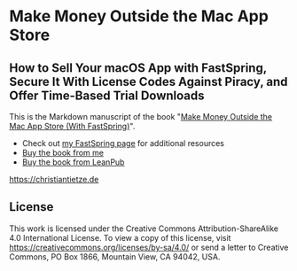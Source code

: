 # Make Money Outside the Mac App Store
## How to Sell Your macOS App with FastSpring, Secure It With License Codes Against Piracy, and Offer Time-Based Trial Downloads

This is the Markdown manuscript of the book "[Make Money Outside the Mac App Store (With FastSpring)][book]".

- Check out [my FastSpring page](https://christiantietze.de/fastspring) for additional resources
- [Buy the book from me](https://christiantietze.de/books/make-money-outside-mac-app-store-fastspring/)
- [Buy the book from LeanPub][book]

[book]: https://leanpub.com/sell-mac-app-fastspring-cocoafob-license-trial

<https://christiantietze.de>⁩

## License

This work is licensed under the Creative Commons Attribution-ShareAlike 4.0 International License. To view a copy of this license, visit https://creativecommons.org/licenses/by-sa/4.0/ or send a letter to Creative Commons, PO Box 1866, Mountain View, CA 94042, USA.
